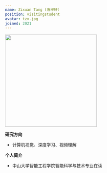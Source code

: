 ```yaml
---
name: Zixuan Tang (唐梓轩)
position: visitingstudent
avatar: tzx.jpg
joined: 2021
---
```


<img width="300" src="{{site.baseurl}}/images/people/{{page.avatar}}">

**研究方向**
- 计算机视觉、深度学习、视频理解

**个人简介**
- 中山大学智能工程学院智能科学与技术专业在读

